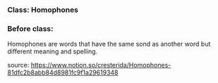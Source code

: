 ### Class: Homophones

### Before class:

Homophones are words that have the same sond as another word but
different meaning and spelling.



source: https://www.notion.so/cresterida/Homophones-81dfc2b8abb84d8981fc9f1a29619348
